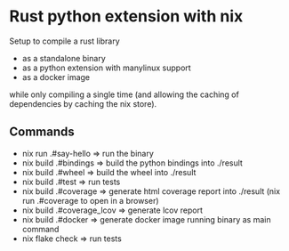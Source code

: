 # Rust python extension with nix

Setup to compile a rust library

* as a standalone binary
* as a python extension with manylinux support
* as a docker image

while only compiling a single time (and allowing the caching of dependencies by caching the nix store).

## Commands

* nix run .#say-hello => run the binary
* nix build .#bindings => build the python bindings into ./result
* nix build .#wheel => build the wheel into ./result
* nix build .#test => run tests
* nix build .#coverage => generate html coverage report into ./result (nix run .#coverage to open in a browser)
* nix build .#coverage_lcov => generate lcov report
* nix build .#docker => generate docker image running binary as main command
* nix flake check => run tests


